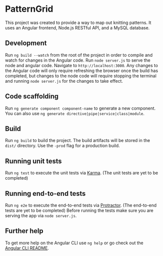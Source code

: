 # PatternGrid

This project was created to provide a way to map out knitting patterns. It uses an Angular frontend, Node.js RESTful API, and a MySQL database.

## Development

Run `ng build --watch` from the root of the project in order to compile and watch for changes in the Angular code. Run `node server.js` to serve the node and angular code. Navigate to `http://localhost:3000`. Any changes to the Angular code will only require refreshing the browser once the build has completed, but changes to the node code will require stopping the terminal and running `node server.js` for the changes to take effect.

## Code scaffolding

Run `ng generate component component-name` to generate a new component. You can also use `ng generate directive|pipe|service|class|module`.

## Build

Run `ng build` to build the project. The build artifacts will be stored in the `dist/` directory. Use the `-prod` flag for a production build.

## Running unit tests

Run `ng test` to execute the unit tests via [Karma](https://karma-runner.github.io). (The unit tests are yet to be completed)

## Running end-to-end tests

Run `ng e2e` to execute the end-to-end tests via [Protractor](http://www.protractortest.org/). (The end-to-end tests are yet to be completed)
Before running the tests make sure you are serving the app via `node server.js`.

## Further help

To get more help on the Angular CLI use `ng help` or go check out the [Angular CLI README](https://github.com/angular/angular-cli/blob/master/README.md).
